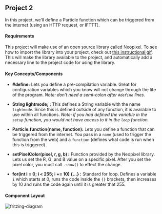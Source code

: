 ## Project 2

In this project, we'll define a Particle function which can be triggered from the internet (using an HTTP request, or IFTTT).

#### Requirements

This project will make use of an open source library called Neopixel. To see how to import the library into your project, check out [this instructional gif](http://i.imgur.com/m61RMej.gif). This will make the library available to the project, and automatically add a necessary line to the project code for using the library.

#### Key Concepts/Components

- **#define:** Lets you define a pre-compilation variable. Great for configuration variables which you know will not change through the life of the program. *Note: don't need a semi-colon after `#define` lines.*

- **String lightmode; :** This defines a String variable with the name `lightmode`. Since this is defined outside of any function, it is available to use within all functions.
*Note: if you had defined the variable in the `setup` function, you would not have access to it in the `loop` function.*

- **Particle.function(name, function):** Lets you define a function that can be triggered from the internet. You pass in a `name` (used to trigger the function from the web) and a `function` (defines what code is run when this is triggered).

- **setPixelColor(pixel, r, g, b) :** Function provided by the Neopixel library. Lets us set the R, G, and B value on a specific pixel. After you set the pixel color, you must call `.show()` to effect the change.

- **for(int i = 0; i < 255; i += 10) {...} :** Standard for loop. Defines a variable `i` which starts at 0, runs the code inside the `{}` brackets, then increases by 10 and runs the code again until it is greater that 255.

#### Component Layout

![fritzing-diagram](https://s3.amazonaws.com/vigesharing-is-vigecaring/jsinichko/1804ytbai.jpg)
